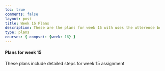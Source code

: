 ```yaml
---
toc: true
comments: false
layout: post
title: Week 16 Plans
description: These are the plans for week 15 with uses the utterence bot
type: plans
courses: { compsci: {week: 16} }
---
```



#### Plans for week 15
These plans include detailed steps for week 15 assignment

<script src="https://utteranc.es/client.js"
    repo="srivaidyas/student2.0"
    issue-term="pathname"
    label="comments"
    theme="github-light"
    crossorigin="anonymous"
    async>
</script>


